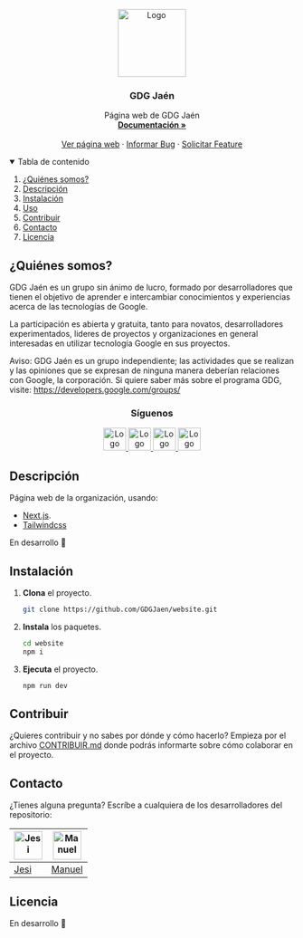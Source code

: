 <p align="center">
  <img src="https://i.ibb.co/dthfmrb/gdg-logo.png" alt="Logo" height="120">
</p>

  <h3 align="center">GDG Jaén</h3>

  <p align="center">
    Página web de GDG Jaén
    <br />
    <a href="https://github.com/GDGJaen/website/tree/master/doc"><strong>Documentación »</strong></a>
    <br />
    <br />
    <a href="https://github.com/GDGJaen/website">Ver página web</a>
    ·
    <a href="https://github.com/GDGJaen/website/issues">Informar Bug</a>
    ·
    <a href="https://github.com/GDGJaen/website/issues">Solicitar Feature</a>
  </p>

<details open="open">
  <summary>Tabla de contenido</summary>
  <ol>
    <li><a href="#¿quiénes-somos?">¿Quiénes somos?</a></li>
    <li><a href="#descripción">Descripción</a></li>
    <li><a href="#instalación">Instalación</a></li>
    <li><a href="#uso">Uso</a></li>
    <li><a href="#contribuir">Contribuir</a></li>
    <li><a href="#contacto">Contacto</a></li>
    <li><a href="#licencia">Licencia</a></li>
  </ol>
</details>


## ¿Quiénes somos?

GDG Jaén es un grupo sin ánimo de lucro, formado por desarrolladores que tienen el objetivo de aprender e intercambiar conocimientos y experiencias acerca de las tecnologías de Google.

La participación es abierta y gratuita, tanto para novatos, desarrolladores experimentados, lideres de proyectos y organizaciones en general interesadas en utilizar tecnología Google en sus proyectos.

Aviso: GDG Jaén es un grupo independiente; las actividades que se realizan y las opiniones que se expresan de ninguna manera deberían relaciones con Google, la corporación. Si quiere saber más sobre el programa GDG, visite: https://developers.google.com/groups/

  <h3 align="center">Síguenos</h3>

<p align="center">
  <a href="https://www.twitter.com/gdgjaen">
    <img src="https://cdn-icons-png.flaticon.com/512/733/733579.png" alt="Logo" height="40">
  </a>
  <a href="https://www.instagram.com/gdgjaen/">
   <img src="https://cdn-icons-png.flaticon.com/512/2111/2111463.png" alt="Logo" height="40">
  </a>
  <a href="https://gdg.community.dev/gdg-jaen/">
   <img src="https://res.cloudinary.com/startup-grind/image/upload/c_fill,dpr_2,f_auto,g_center,q_auto:good/v1/gcs/platform-data-goog/contentbuilder/GDG-Bevy-ChapterThumbnail.png" alt="Logo" height="40">
  </a>
  <a href="https://www.meetup.com/es-ES/GDG-Jaen/">
   <img src="https://logos-world.net/wp-content/uploads/2021/02/Meetup-Logo-2016-present.png" alt="Logo" height="40">
  </a>
</p>

  

## Descripción

Página web de la organización, usando: 

* [Next.js](https://nextjs.org/). 
* [Tailwindcss](https://tailwindcss.com/)

En desarrollo 🚧

## Instalación 

1. **Clona** el proyecto. 

   ```bash
   git clone https://github.com/GDGJaen/website.git
   ```

2. **Instala** los paquetes.

   ```bash
   cd website 
   npm i
   ```

3. **Ejecuta** el proyecto.

   ```bash
   npm run dev
   ```

## Contribuir

¿Quieres contribuir y no sabes por dónde y cómo hacerlo? Empieza por el archivo [CONTRIBUIR.md](https://github.com/GDGJaen/website/tree/master/doc/CONTRIBUIR.md) donde podrás informarte sobre cómo colaborar en el proyecto.

## Contacto

¿Tienes alguna pregunta? Escríbe a cualquiera de los desarrolladores del repositorio: 

| <img src="https://avatars.githubusercontent.com/u/50735312?v=4" alt="Jesi" height="50"> | <img src="https://avatars1.githubusercontent.com/u/38152841?s=400&" alt="Manuel" height="50"> |
| ------------------------------------------------------------ | ------------------------------------------------------------ |
| [Jesi](https://t.me/jrascon)                                 | [Manuel](https://t.me/manuelalferez)                         |

## Licencia

En desarrollo 🚧
